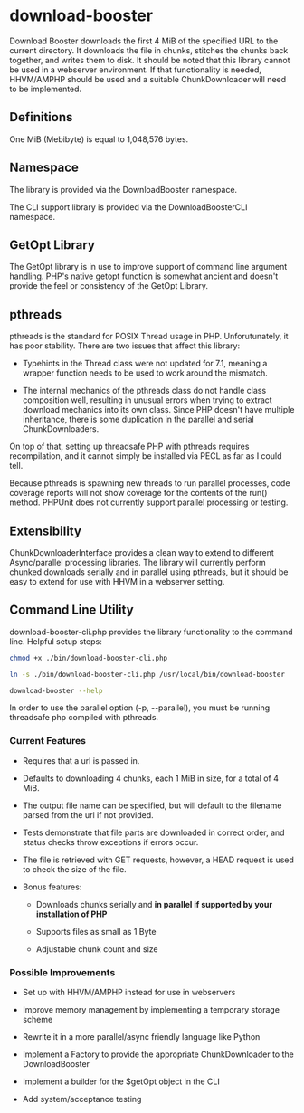 # download-booster

Download Booster downloads the first 4 MiB of the specified URL to the current directory. It downloads the file in 
chunks, stitches the chunks back together, and writes them to disk. It should be noted that this library cannot be used
in a webserver environment. If that functionality is needed, HHVM/AMPHP should be used and a suitable ChunkDownloader
will need to be implemented.

## Definitions

One MiB (Mebibyte) is equal to 1,048,576 bytes. 

## Namespace

The library is provided via the DownloadBooster namespace.

The CLI support library is provided via the DownloadBoosterCLI namespace.

## GetOpt Library

The GetOpt library is in use to improve support of command line argument handling. PHP's native getopt function is
somewhat ancient and doesn't provide the feel or consistency of the GetOpt Library. 

## pthreads

pthreads is the standard for POSIX Thread usage in PHP. Unforutunately, it has poor stability. There are two issues that
affect this library: 

- Typehints in the Thread class were not updated for 7.1, meaning a wrapper function needs to be 
used to work around the mismatch.

- The internal mechanics of the pthreads class do not handle class composition well, resulting in unusual errors when 
trying to extract download mechanics into its own class. Since PHP doesn't have multiple inheritance, there is some 
duplication in the parallel and serial ChunkDownloaders.

On top of that, setting up threadsafe PHP with pthreads requires recompilation, and it cannot simply be installed via 
PECL as far as I could tell. 

Because pthreads is spawning new threads to run parallel processes, code coverage reports will not show coverage for
the contents of the run() method. PHPUnit does not currently support parallel processing or testing.

## Extensibility

ChunkDownloaderInterface provides a clean way to extend to different Async/parallel processing libraries. The library
will currently perform chunked downloads serially and in parallel using pthreads, but it should be easy to extend for 
use with HHVM in a webserver setting.

## Command Line Utility

download-booster-cli.php provides the library functionality to the command line. Helpful setup steps:

```bash
chmod +x ./bin/download-booster-cli.php

ln -s ./bin/download-booster-cli.php /usr/local/bin/download-booster

download-booster --help
```

In order to use the parallel option (-p, --parallel), you must be running threadsafe php compiled with pthreads.

### Current Features

- Requires that a url is passed in.

- Defaults to downloading 4 chunks, each 1 MiB in size, for a total of 4 MiB.

- The output file name can be specified, but will default to the filename parsed from the url if not provided.

- Tests demonstrate that file parts are downloaded in correct order, and status checks throw exceptions if errors occur.

- The file is retrieved with GET requests, however, a HEAD request is used to check the size of the file.

- Bonus features:

    - Downloads chunks serially and __in parallel if supported by your installation of PHP__
    
    - Supports files as small as 1 Byte
    
    - Adjustable chunk count and size
    
### Possible Improvements

- Set up with HHVM/AMPHP instead for use in webservers

- Improve memory management by implementing a temporary storage scheme

- Rewrite it in a more parallel/async friendly language like Python

- Implement a Factory to provide the appropriate ChunkDownloader to the DownloadBooster

- Implement a builder for the $getOpt object in the CLI

- Add system/acceptance testing
